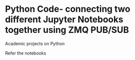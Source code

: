 # Python Code- connecting two different Jupyter Notebooks together using ZMQ PUB/SUB
Academic projects on Python

Refer the notebooks


